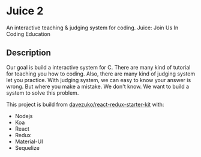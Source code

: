 Juice 2
=========

An interactive teaching & judging system for coding.
Juice: Join Us In Coding Education

## Description ##
Our goal is build a interactive system for C.
There are many kind of tutorial for teaching you how to coding.
Also, there are many kind of judging system let you practice.
With judging system, we can easy to know your answer is wrong.
But where you make a mistake. We don't know.
We want to build a system to solve this problem.

This project is build from [davezuko/react-redux-starter-kit](https://github.com/davezuko/react-redux-starter-kit) with:
- Nodejs
- Koa
- React
- Redux
- Material-UI
- Sequelize


